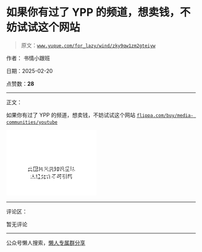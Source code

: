 # 如果你有过了 YPP 的频道，想卖钱，不妨试试这个网站

> 原文：[`www.yuque.com/for_lazy/wind/zky9qw1zm2gteiyw`](https://www.yuque.com/for_lazy/wind/zky9qw1zm2gteiyw)

作者： 书情小跟班

日期：2025-02-20

点赞数：**28**

* * *

正文：

如果你有过了 YPP 的频道，想卖钱，不妨试试这个网站 [`flippa.com/buy/media-
communities/youtube`](https://flippa.com/buy/media-communities/youtube)

![](img/777858b5a7b65facf3e9c90ea5ee11b7.png "None")

* * *

评论区：

暂无评论

* * *

公众号懒人搜索，[懒人专属群分享](https://lazybook.fun/#/blog/group)